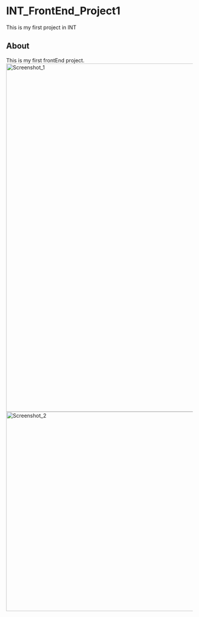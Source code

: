 # INT_FrontEnd_Project1
This is my first project in INT

## About

This is my first frontEnd project.
<img width="939" alt="Screenshot_1" src="https://user-images.githubusercontent.com/113840044/191501203-1f774a50-120b-46dd-82c1-fd9c42125030.png">
<img width="538" alt="Screenshot_2" src="https://user-images.githubusercontent.com/113840044/191501224-336c36d0-eafb-4c29-af8e-1aa49945b4f1.png">
